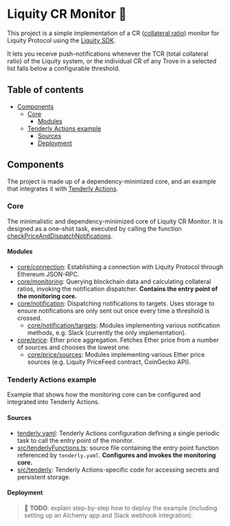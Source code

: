 # Liquity CR Monitor 🚨 <!-- omit in toc -->

This project is a simple implementation of a CR ([collateral ratio](https://docs.liquity.org/faq/borrowing#what-is-the-collateral-ratio)) monitor for Liquity Protocol using the [Liquity SDK](https://docs.liquity.org/documentation/sdk).

It lets you receive push-notifications whenever the TCR (total collateral ratio) of the Liquity system, or the individual CR of any Trove in a selected list falls below a configurable threshold.

## Table of contents <!-- omit in toc -->

- [Components](#components)
  - [Core](#core)
    - [Modules](#modules)
  - [Tenderly Actions example](#tenderly-actions-example)
    - [Sources](#sources)
    - [Deployment](#deployment)

## Components

The project is made up of a dependency-minimized core, and an example that integrates it with [Tenderly Actions](https://docs.tenderly.co/web3-actions/intro-to-web3-actions).

### Core

The minimalistic and dependency-minimized core of Liquity CR Monitor. It is designed as a one-shot task, executed by calling the function [checkPriceAndDispatchNotifications](src/core/monitoring/index.ts).

#### Modules

- [core/connection](src/core/connection/index.ts): Establishing a connection with Liquity Protocol through Ethereum JSON-RPC.
- [core/monitoring](src/core/monitoring/index.ts): Querying blockchain data and calculating collateral ratios, invoking the notification dispatcher. **Contains the entry point of the monitoring core.**
- [core/notification](src/core/notification/index.ts): Dispatching notifications to targets. Uses storage to ensure notifications are only sent out once every time a threshold is crossed.
  - [core/notification/targets](src/core/notification/targets): Modules implementing various notification methods, e.g. Slack (currently the only implementation).
- [core/price](src/core/price/index.ts): Ether price aggregation. Fetches Ether price from a number of sources and chooses the lowest one.
  - [core/price/sources](src/core/price/sources): Modules implementing various Ether price sources (e.g. Liquity PriceFeed contract, CoinGecko API).

### Tenderly Actions example

Example that shows how the monitoring core can be configured and integrated into Tenderly Actions.

#### Sources

- [tenderly.yaml](tenderly.yaml): Tenderly Actions configuration defining a single periodic task to call the entry point of the monitor.
- [src/tenderlyFunctions.ts](src/tenderlyFunctions.ts): source file containing the entry point function referenced by `tenderly.yaml`. **Configures and invokes the monitoring core.**
- [src/tenderly](src/tenderly): Tenderly Actions-specific code for accessing secrets and persistent storage.

#### Deployment

> 🚧 **TODO**: explain step-by-step how to deploy the example (including setting up an Alchemy app and Slack webhook integration).
